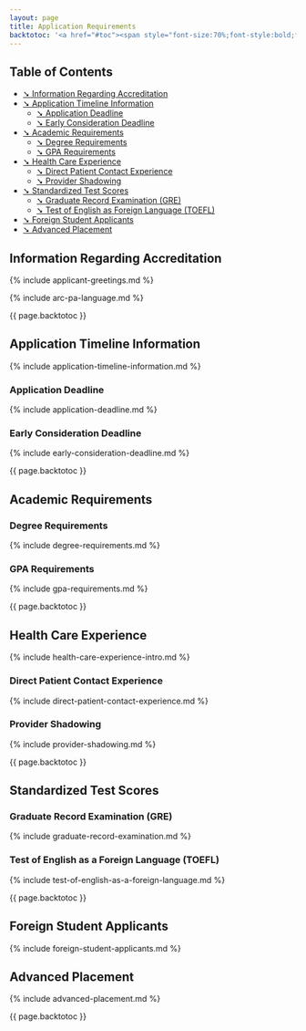 ```yaml
---
layout: page
title: Application Requirements
backtotoc: '<a href="#toc"><span style="font-size:70%;font-style:bold;float:right;margin-top:-10px;margin-right:-8px;">back to top</span></a>'
---
```


<h2 id="toc">Table of Contents</h2>

<ul class="table-of-contents">
<li><a href="#information-regarding-accreditation">➘ Information Regarding Accreditation</a></li>
<li><a href="#application-timeline-information">➘ Application Timeline Information</a>
    <ul>
    <li><a href="#application-deadline">➘ Application Deadline</a></li>
    <li><a href="#early-consideration-deadline">➘ Early Consideration Deadline</a></li>
    </ul>
</li>
<li><a href="#academic-requirements">➘ Academic Requirements</a>
    <ul>
    <li><a href="#degree-requirements">➘ Degree Requirements</a></li>
    <li><a href="#gpa-requirements">➘ GPA Requirements</a></li>
    </ul>
</li>
<li><a href="#health-care-experience">➘ Health Care Experience</a>
    <ul>
    <li><a href="#direct-patient-contact-experience">➘ Direct Patient Contact Experience</a></li>
    <li><a href="#provider-shadowing">➘ Provider Shadowing</a></li>
    </ul>
</li>
<li><a href="#standardized-test-scores">➘ Standardized Test Scores</a><br />
    <ul>
    <li><a href="#graduate-record-examination-gre">➘ Graduate Record Examination (GRE)</a></li>
    <li><a href="#test-of-english-as-a-foreign-language-toefl">➘ Test of English as Foreign Language (TOEFL)</a></li>
    </ul>
</li>
<li><a href="#foreign-student-applicants">➘ Foreign Student Applicants</a></li>
<li><a href="#advanced-placement">➘ Advanced Placement</a></li>
</ul>

## Information Regarding Accreditation 

{% include applicant-greetings.md %}

{% include arc-pa-language.md %}

{{ page.backtotoc }}

## Application Timeline Information

{% include application-timeline-information.md %}

### Application Deadline

{% include application-deadline.md %}

### Early Consideration Deadline

{% include early-consideration-deadline.md %}

{{ page.backtotoc }}

## Academic Requirements

### Degree Requirements

{% include degree-requirements.md %}

### GPA Requirements

{% include gpa-requirements.md %}

{{ page.backtotoc }}

## Health Care Experience

{% include health-care-experience-intro.md %}

### Direct Patient Contact Experience

{% include direct-patient-contact-experience.md %}

### Provider Shadowing

{% include provider-shadowing.md %}

{{ page.backtotoc }}

## Standardized Test Scores

### Graduate Record Examination (GRE) 

{% include graduate-record-examination.md %}

### Test of English as a Foreign Language (TOEFL)

{% include test-of-english-as-a-foreign-language.md %}

{{ page.backtotoc }}

## Foreign Student Applicants  

{% include foreign-student-applicants.md %}

## Advanced Placement

{% include advanced-placement.md %}

{{ page.backtotoc }}
